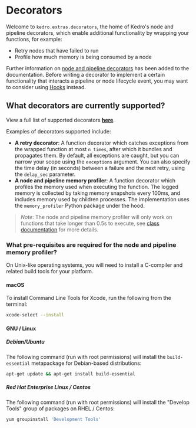 # Decorators

Welcome to `kedro.extras.decorators`, the home of Kedro's node and pipeline decorators, which enable additional functionality by wrapping your functions, for example:
 - Retry nodes that have failed to run
 - Profile how much memory is being consumed by a node

Further information on [node and pipeline decorators](https://kedro.readthedocs.io/en/stable/03_tutorial/04_create_pipelines.html#using-decorators-for-nodes-and-pipelines) has been added to the documentation. Before writing a decorator to implement a certain functionality that interacts a pipeline or node lifecycle event, you may want to consider using [Hooks](https://kedro.readthedocs.io/en/latest/04_user_guide/15_hooks.html) instead.

## What decorators are currently supported?
View a full list of supported decorators [**here**](https://kedro.readthedocs.io/en/stable/kedro.extras.decorators.html).

Examples of decorators supported include:
 - **A retry decorator**: A function decorator which catches exceptions from the wrapped function at most `n_times`, after which it bundles and propagates them. By default, all exceptions are caught, but you can narrow your scope using the `exceptions` argument. You can also specify the time delay (in seconds) between a failure and the next retry, using the `delay_sec` parameter.
 - **A node and pipeline memory profiler**: A function decorator which profiles the memory used when executing the function. The logged memory is collected by taking memory snapshots every 100ms, and includes memory used by children processes. The implementation uses the `memory_profiler` Python package under the hood.

> _Note_: The node and pipeline memory profiler will only work on functions that take longer than 0.5s to execute, see [class documentation](memory_profiler.py) for more details.

### What pre-requisites are required for the node and pipeline memory profiler?

On Unix-like operating systems, you will need to install a C-compiler and related build tools for your platform.

 #### macOS
 To install Command Line Tools for Xcode, run the following from the terminal:

 ```bash
 xcode-select --install
 ```

 #### GNU / Linux

 ##### Debian/Ubuntu

 The following command (run with root permissions) will install the `build-essential` metapackage for Debian-based distributions:

 ```bash
 apt-get update && apt-get install build-essential
 ```

 ##### Red Hat Enterprise Linux / Centos
 The following command (run with root permissions) will install the "Develop Tools" group of packages on RHEL / Centos:

 ```bash
 yum groupinstall 'Development Tools'
 ```
